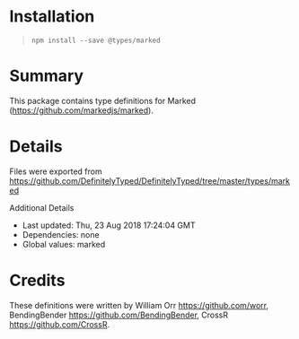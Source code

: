 # Installation
> `npm install --save @types/marked`

# Summary
This package contains type definitions for Marked (https://github.com/markedjs/marked).

# Details
Files were exported from https://github.com/DefinitelyTyped/DefinitelyTyped/tree/master/types/marked

Additional Details
 * Last updated: Thu, 23 Aug 2018 17:24:04 GMT
 * Dependencies: none
 * Global values: marked

# Credits
These definitions were written by William Orr <https://github.com/worr>, BendingBender <https://github.com/BendingBender>, CrossR <https://github.com/CrossR>.
